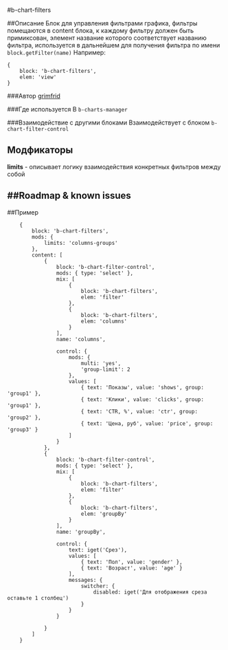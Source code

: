 #b-chart-filters

##Описание
Блок для управления фильтрами графика, фильтры помещаются в content блока,
к каждому фильтру должен быть примиксован, элемент название которого соответствует названию фильтра,
используется в дальнейшем для получения фильтра по имени `block.getFilter(name)`
Например:
```
{
    block: 'b-chart-filters',
    elem: 'view'
}
```

###Автор 
[grimfrid](https://staff.yandex-team.ru/grimfrid )

###Где используется
В `b-charts-manager`
   
###Взаимодействие с другими блоками
Взаимодействует с блоком `b-chart-filter-control`

## Модфикаторы

**limits** - описывает логику взаимодействия конкретных фильтров между собой

##Roadmap & known issues
-

##Пример

```
    {
        block: 'b-chart-filters',
        mods: {
            limits: 'columns-groups'
        },
        content: [
            {
                block: 'b-chart-filter-control',
                mods: { type: 'select' },
                mix: [
                    {
                        block: 'b-chart-filters',
                        elem: 'filter'
                    },
                    {
                        block: 'b-chart-filters',
                        elem: 'columns'
                    }
                ],
                name: 'columns',

                control: {
                    mods: {
                        multi: 'yes',
                        'group-limit': 2
                    },
                    values: [
                        { text: 'Показы', value: 'shows', group: 'group1' },
                        { text: 'Клики', value: 'clicks', group: 'group1' },
                        { text: 'CTR, %', value: 'ctr', group: 'group2' },
                        { text: 'Цена, руб', value: 'price', group: 'group3' }
                    ]
                }
            },
            {
                block: 'b-chart-filter-control',
                mods: { type: 'select' },
                mix: [
                    {
                        block: 'b-chart-filters',
                        elem: 'filter'
                    },
                    {
                        block: 'b-chart-filters',
                        elem: 'groupBy'
                    }
                ],
                name: 'groupBy',

                control: {
                    text: iget('Срез'),
                    values: [
                        { text: 'Пол', value: 'gender' },
                        { text: 'Возраст', value: 'age' }
                    ],
                    messages: {
                        switcher: {
                            disabled: iget('Для отображения среза оставьте 1 столбец')
                        }
                    }
                }

            }
        ]
    }
```
